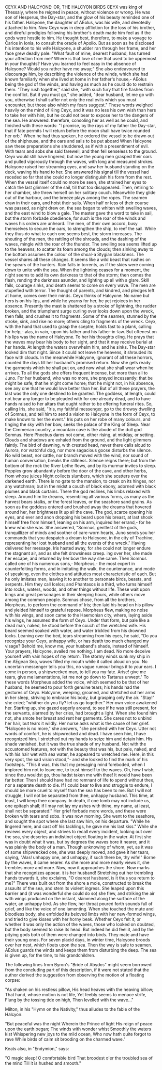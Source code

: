 CEYX AND HALCYONE: OR, THE HALCYON BIRDS
  CEYX was king of Thessaly, where he reigned in peace, without
  violence or wrong. He was son of Hesperus, the Day-star, and the
  glow of his beauty reminded one of his father. Halcyone, the
  daughter of AEolus, was his wife, and devotedly attached to him. Now
  Ceyx was in deep affliction for the loss of his brother, and direful
  prodigies following his brother's death made him feel as if the gods
  were hostile to him. He thought best, therefore, to make a voyage to
  Carlos in Ionia, to consult the oracle of Apollo. But as soon as he
  disclosed his intention to his wife Halcyone, a shudder ran through
  her frame, and her face grew deadly pale. "What fault of mine, dearest
  husband, has turned your affection from me? Where is that love of me
  that used to be uppermost in your thoughts? Have you learned to feel
  easy in the absence of Halcyone? Would you rather have me away;" She
  also endeavoured to discourage him, by describing the violence of
  the winds, which she had known familiarly when she lived at home in
  her father's house,- AEolus being the god of the winds, and having
  as much as he could do to restrain them. "They rush together," said
  she, "with such fury that fire flashes from the conflict. But if you
  must go," she added, "dear husband, let me go with you, otherwise I
  shall suffer not only the real evils which you must encounter, but
  those also which my fears suggest."
  These words weighed heavily on the mind of King Ceyx, and it was
  no less his own wish than hers to take her with him, but he could
  not bear to expose her to the dangers of the sea. He answered.
  therefore, consoling her as well as he could, and finished with
  these words: "I promise, by the rays of my father the Day-star, that
  if fate permits I will return before the moon shall have twice rounded
  her orb." When he had thus spoken, he ordered the vessel to be drawn
  out of the shiphouse, and the oars and sails to be put aboard When
  Halcyone saw these preparations she shuddered, as if with a
  presentiment of evil. With tears and sobs she said farewell, and
  then fell senseless to the ground.
  Ceyx would still have lingered, but now the young men grasped
  their oars and pulled vigorously through the waves, with long and
  measured strokes. Halcyone raised her streaming eyes, and saw her
  husband standing on the deck, waving his hand to her. She answered his
  signal till the vessel had receded so far that she could no longer
  distinguish his form from the rest. When the vessel itself could no
  more be seen, she strained her eyes to catch the last glimmer of the
  sail, till that too disappeared. Then, retiring to her chamber, she
  threw herself on her solitary couch.
  Meanwhile they glide out of the harbour, and the breeze plays
  among the ropes. The seamen draw in their oars, and hoist their sails.
  When half or less of their course was passed, as night drew on, the
  sea began to whiten with swelling waves, and the east wind to blow a
  gale. The master gave the word to take in sail, but the storm
  forbade obedience, for such is the roar of the winds and waves his
  orders are unheard. The men, of their own accord, busy themselves to
  secure the oars, to strengthen the ship, to reef the sail. While
  they thus do what to each one seems best, the storm increases. The
  shouting of the men, the rattling of the shrouds, and the dashing of
  the waves, mingle with the roar of the thunder. The swelling sea seems
  lifted up to the heavens, to scatter its foam among the clouds; then
  sinking away to the bottom assumes the colour of the shoal-a Stygian
  blackness.
  The vessel shares all these changes. It seems like a wild beast that
  rushes on the spears of the hunters. Rain falls in torrents, as if the
  skies were coming down to unite with the sea. When the lightning
  ceases for a moment, the night seems to add its own darkness to that
  of the storm; then comes the flash, rending the darkness asunder,
  and lighting up all with a glare. Skill fails, courage sinks, and
  death seems to come on every wave. The men are stupefied with
  terror. The thought of parents, and kindred, and pledges left at home,
  comes over their minds. Ceyx thinks of Halcyone. No name but hers is
  on his lips, and while he yearns for her, he yet rejoices in her
  absence. Presently the mast is shattered by a stroke of lightning, the
  rudder broken, and the triumphant surge curling over looks down upon
  the wreck, then falls, and crushes it to fragments. Some of the
  seamen, stunned by the stroke, sink, and rise no more; others cling to
  fragments of the wreck. Ceyx, with the hand that used to grasp the
  sceptre, holds fast to a plank, calling for help,- alas, in vain,-upon
  his father and his father-in-law. But oftenest on his lips was the
  name of Halcyone. To her his thoughts cling. He prays that the waves
  may bear his body to her sight, and that it may receive burial at
  her hands. At length the waters overwhelm him, and he sinks. The
  Day-star looked dim that night. Since it could not leave the
  heavens, it shrouded its face with clouds.
  In the meanwhile Halcyone, ignorant of all these horrors, counted
  the days till her husband's promised return. Now she gets ready the
  garments which he shall put on, and now what she shall wear when he
  arrives. To all the gods she offers frequent incense, but more than
  all to Juno. For her husband, who was no more, she prayed incessantly:
  that be might be safe; that he might come home; that he might not,
  in his absence, see any one that he would love better than her. But of
  all these prayers, the last was the only one destined to be granted.
  The goddess, at length, could not bear any longer to be pleaded with
  for one already dead, and to have hands raised to her altars that
  ought rather to be offering funeral rites. So, calling Iris, she said,
  "Iris, my faithful messenger, go to the drowsy dwelling of Somnus, and
  tell him to send a vision to Halcyone in the form of Ceyx, to make
  known to her the event."
  Iris puts on her robe of many colours, and tinging the sky with
  her bow, seeks the palace of the King of Sleep. Near the Cimmerian
  country, a mountain cave is the abode of the dull god Somnus. Here
  Phoebus dares not come, either rising, at midday, or setting. Clouds
  and shadows are exhaled from the ground, and the light glimmers
  faintly. The bird of dawning, with crested head, never there calls
  aloud to Aurora, nor watchful dog, nor more sagacious goose disturbs
  the silence. No wild beast, nor cattle, nor branch moved with the
  wind, nor sound of human conversation, breaks the stillness. Silence
  reigns there; but from the bottom of the rock the River Lethe flows,
  and by its murmur invites to sleep. Poppies grow abundantly before the
  door of the cave, and other herbs, from whose juices Night collects
  slumbers, which she scatters over the darkened earth. There is no gate
  to the mansion, to creak on its hinges, nor any watchman; but in the
  midst a couch of black ebony, adorned with black plumes and black
  curtains. There the god reclines, his limbs relaxed with sleep. Around
  him lie dreams, resembling all various forms, as many as the harvest
  bears stalks, or the forest leaves, or the seashore sand grains.
  As soon as the goddess entered and brushed away the dreams that
  hovered around her, her brightness lit up all the cave. The god,
  scarce opening his eyes, and ever and anon dropping his beard upon his
  breast, at last shook himself free from himself, leaning on his arm,
  inquired her errand,- for he knew who she was. She answered,
  "Somnus, gentlest of the gods, tranquillizer of minds and soother of
  care-worn hearts, Juno sends you her commands that you despatch a
  dream to Halcyone, in the city of Trachine, representing her lost
  husband and all the events of the wreck."
  Having delivered her message, Iris hasted away, for she could not
  longer endure the stagnant air, and as she felt drowsiness creep.
  ing over her, she made her escape, and returned by her bow the way she
  came. Then Somnus called one of his numerous sons,- Morpheus,- the
  most expert in counterfeiting forms, and in imitating the walk, the
  countenance, and mode of speaking, even the clothes and attitudes most
  characteristic of each. But he only imitates men, leaving it to
  another to personate birds, beasts, and serpents. Him they call
  Icelos; and Phantasos is a third, who turns himself into rocks,
  waters, woods, and other things without life. These wait upon kings
  and great personages in their sleeping hours, while others move
  among the common people. Somnus chose, from all the brothers,
  Morpheus, to perform the command of Iris; then laid his head on his
  pillow and yielded himself to grateful repose.
  Morpheus flew, making no noise with his wings, and soon came to
  the Haemonian city, where, laying aside his wings, he assumed the form
  of Ceyx. Under that form, but pale like a dead man, naked, he stood
  before the couch of the wretched wife. His beard seemed soaked with
  water, and water trickled from his drowned locks. Leaning over the
  bed, tears streaming from his eyes, he said, "Do you recognize your
  Ceyx, unhappy wife, or has death too much changed my visage? Behold
  me, know me, your husband's shade, instead of himself. Your prayers,
  Halcyone, availed me nothing. I am dead. No more deceive yourself with
  vain hopes of my return. The stormy winds sunk my ship in the AEgean
  Sea, waves filled my mouth while it called aloud on you. No
  uncertain messenger tells you this, no vague rumour brings it to
  your ears. I come in person, a shipwrecked man, to tell you my fate.
  Arise! give me tears, give me lamentations, let me not go down to
  Tartarus unwept." To these words Morpheus added the voice, which
  seemed to be that of her husband; he seemed to pour forth genuine
  tears; his hands had the gestures of Ceyx.
  Halcyone, weeping, groaned, and stretched out her arms in her sleep,
  striving to embrace his body, but grasping only the air. "Stay!" she
  cried; "whither do you fly? let us go together." Her own voice
  awakened her. Starting up, she gazed eagerly around, to see if he
  was still present, for the servants, alarmed by her cries, had brought
  a light. When she found him not, she smote her breast and rent her
  garments. She cares not to unbind her hair, but tears it wildly. Her
  nurse asks what is the cause of her grief. "Halcyone is no more,"
  she answers, "she perished with her Ceyx. Utter not words of
  comfort, he is shipwrecked and dead. I have seen him, I have
  recognized him. I stretched out my hands to seize him and detain
  him. His shade vanished, but it was the true shade of my husband.
  Not with the accustomed features, not with the beauty that was his,
  but pale, naked, and with his hair wet with sea water, he appeared
  to wretched me. Here, in this very spot, the sad vision stood,"- and
  she looked to find the mark of his footsteps. "This it was, this
  that my presaging mind foreboded, when I implored him not to leave me,
  to trust himself to the waves. Oh, how I wish, since thou wouldst
  go, thou hadst taken me with thee! It would have been far better. Then
  I should have had no remnant of life to spend without thee, nor a
  separate death to die. If I could bear to live and struggle to endure,
  I should be more cruel to myself than the sea has been to me. But I
  will not struggle, I will not be separated from thee, unhappy husband.
  This time, at least, I will keep thee company. In death, if one tomb
  may not include us, one epitaph shall; if I may not lay my ashes
  with thine, my name, at least, shall not be separated." Her grief
  forbade more words, and these were broken with tears and sobs.
  It was now morning. She went to the seashore, and sought the spot
  where she last saw him, on his departure. "While he lingered here, and
  cast off his tacklings, he gave me his last kiss." While she reviews
  every object, and strives to recall every incident, looking out over
  the sea, she descries an indistinct object floating in the water. At
  first she was in doubt what it was, but by degrees the waves bore it
  nearer, and it was plainly the body of a man. Though unknowing of
  whom, yet, as it was of some shipwrecked one, she was deeply moved,
  and gave it her tears, saying, "Alas! unhappy one, and unhappy, if
  such there be, thy wife!" Borne by the waves, it came nearer. As she
  more and more nearly views it, she trembles more and more. Now, now it
  approaches the shore. Now marks that she recognizes appear. it is
  her husband! Stretching out her trembling hands towards it, she
  exclaims, "O dearest husband, is it thus you return to me?"
  There was built out from the shore a mole, constructed to break
  the assaults of the sea, and stem its violent ingress. She leaped upon
  this barrier and (it was wonderful she could do so) she flew, and
  striking the air with wings produced on the instant, skimmed along the
  surface of the water, an unhappy bird. As she flew, her throat
  poured forth sounds full of grief, and like the voice of one
  lamenting. When she touched the mute and bloodless body, she
  enfolded its beloved limbs with her new-formed wings, and tried to
  give kisses with her horny beak. Whether Ceyx felt it, or whether it
  was only the action of the waves, those who looked on doubted, but the
  body seemed to raise its head. But indeed he did feel it, and by the
  pitying gods both of them were changed into birds. They mate and
  have their young ones. For seven placid days, in winter time, Halcyone
  broods over her nest, which floats upon the sea. Then the way is
  safe to seamen. AEolus guards the winds and keeps them from disturbing
  the deep. The sea is given up, for the time, to his grandchildren.

  The following lines from Byron's "Bride of Abydos" might seem
  borrowed from the concluding part of this description, if it were
  not stated that the author derived the suggestion from observing the
  motion of a floating corpse:

  "As shaken on his restless pillow,
  His head heaves with the heaving billow;
  That hand, whose motion is not life,
  Yet feebly seems to menace strife,
  Flung by the tossing tide on high,
  Then levelled with the wave..."

  Milton, in his "Hymn on the Nativity," thus alludes to the fable
  of the Halcyon:

  "But peaceful was the night
  Wherein the Prince of light
  His reign of peace upon the earth began;
  The winds with wonder whist
  Smoothly the waters kist
  Whispering new joys to the mild ocean,
  Who now hath quite forgot to rave
  While birds of calm sit brooding on the charmed wave."

  Keats also, in "Endymion," says:

  "O magic sleep! O comfortable bird
  That broodest o'er the troubled sea of the mind
  Till it is hushed and smooth."